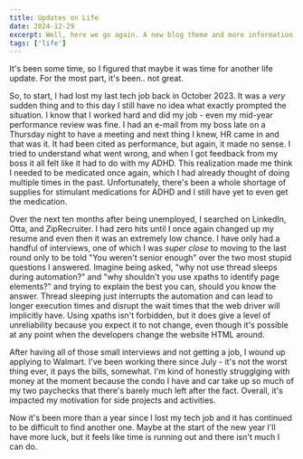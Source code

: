 ```yaml
---
title: Updates on Life
date: 2024-12-29
excerpt: Well, here we go again. A new blog theme and more information about how life has been going.
tags: ['life']
---
```


It's been some time, so I figured that maybe it was time for another life update. For the most part, it's been.. not great.

So, to start, I had lost my last tech job back in October 2023. It was a _very_ sudden thing and to this day I still have no idea what exactly prompted the situation. I know that I worked hard and did my job - even my mid-year performance review was fine. I had an e-mail from my boss late on a Thursday night to have a meeting and next thing I knew, HR came in and that was it. It had been cited as performance, but again, it made no sense. I tried to understand what went wrong, and when I got feedback from my boss it all felt like it had to do with my ADHD. This realization made me think I needed to be medicated once again, which I had already thought of doing multiple times in the past. Unfortunately, there's been a whole shortage of supplies for stimulant medications for ADHD and I still have yet to even get the medication.

Over the next ten months after being unemployed, I searched on LinkedIn, Otta, and ZipRecruiter. I had zero hits until I once again changed up my resume and even then it was an extremely low chance. I have only had a handful of interviews, one of which I was _super close_ to moving to the last round only to be told "You weren't senior enough" over the two most stupid questions I answered. Imagine being asked, "why not use thread sleeps during automation?" and "why shouldn't you use xpaths to identify page elements?" and trying to explain the best you can, should you know the answer. Thread sleeping just interrupts the automation and can lead to longer execution times and disrupt the wait times that the web driver will implicitly have. Using xpaths isn't forbidden, but it does give a level of unreliability because you expect it to not change, even though it's possible at any point when the developers change the website HTML around.

After having all of those small interviews and not getting a job, I wound up applying to Walmart. I've been working there since July - it's not the worst thing ever, it pays the bills, somewhat. I'm kind of honestly strugglging with money at the moment because the condo I have and car take up so much of my two paychecks that there's barely much left after the fact. Overall, it's impacted my motivation for side projects and activities.

Now it's been more than a year since I lost my tech job and it has continued to be difficult to find another one. Maybe at the start of the new year I'll have more luck, but it feels like time is running out and there isn't much I can do.
